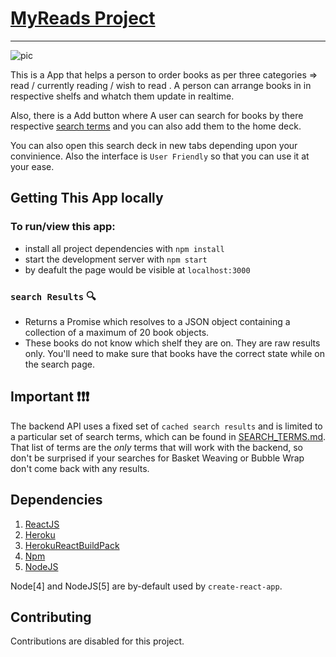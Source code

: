 # [MyReads Project](https://myreadstracker.herokuapp.com/)
****
![pic](https://user-images.githubusercontent.com/28492382/48304998-6da98680-e549-11e8-9cb9-787e75a600c5.png)


This is a App that helps a person to order books as per three categories => read / currently reading / wish to read . A person can arrange books in  in respective shelfs and whatch them update in realtime. 

Also, there is a Add button where A user can search for books by there respective [search terms](https://github.com/sb39/my-reads-tracker-app/blob/master/SEARCH_TERMS.md) and you can also add them to the home deck.

You can also open this search deck in new tabs depending upon your convinience.
Also the interface is `User Friendly` so that you can use it at your ease.

## Getting This App locally

### To run/view this app:

* install all project dependencies with `npm install`
* start the development server with `npm start`
* by deafult the page would be visible at `localhost:3000`

### `search Results` 🔍

* Returns a Promise which resolves to a JSON object containing a collection of a maximum of 20 book objects.
* These books do not know which shelf they are on. They are raw results only. You'll need to make sure that books have the correct state while on the search page.

## Important ❗❗❗
The backend API uses a fixed set of `cached search results` and is limited to a particular set of search terms, which can be found in [SEARCH_TERMS.md](SEARCH_TERMS.md). That list of terms are the _only_ terms that will work with the backend, so don't be surprised if your searches for Basket Weaving or Bubble Wrap don't come back with any results.

## Dependencies 

1. [ReactJS](https://reactjs.org/)
2. [Heroku](https://www.heroku.com/)
3. [HerokuReactBuildPack](https://elements.heroku.com/buildpacks/mars/create-react-app-buildpack)
4. [Npm](https://www.npmjs.com/)
5. [NodeJS](https://nodejs.org/)

Node[4] and NodeJS[5] are by-default used by `create-react-app`. 

## Contributing

Contributions are disabled for this project. 

